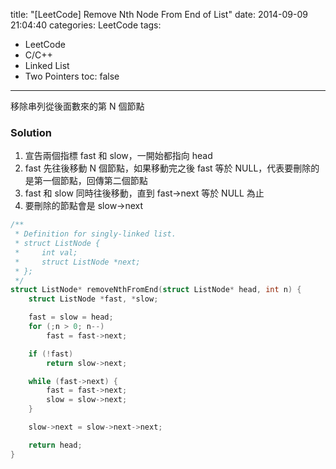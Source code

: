 title: "[LeetCode] Remove Nth Node From End of List"
date: 2014-09-09 21:04:40
categories: LeetCode
tags:
- LeetCode
- C/C++
- Linked List
- Two Pointers
toc: false
---
移除串列從後面數來的第 N 個節點

<!-- more -->

### Solution

1. 宣告兩個指標 fast 和 slow，一開始都指向 head
2. fast 先往後移動 N 個節點，如果移動完之後 fast 等於 NULL，代表要刪除的是第一個節點，回傳第二個節點
3. fast 和 slow 同時往後移動，直到 fast->next 等於 NULL 為止
4. 要刪除的節點會是 slow->next

``` c++
/**
 * Definition for singly-linked list.
 * struct ListNode {
 *     int val;
 *     struct ListNode *next;
 * };
 */
struct ListNode* removeNthFromEnd(struct ListNode* head, int n) {
    struct ListNode *fast, *slow;

    fast = slow = head;
    for (;n > 0; n--)
        fast = fast->next;

    if (!fast)
        return slow->next;

    while (fast->next) {
        fast = fast->next;
        slow = slow->next;
    }

    slow->next = slow->next->next;

    return head;
}
```
